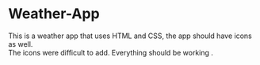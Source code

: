 # Weather-App
This is a weather app that uses HTML and CSS, the app should have icons as well.\
The icons were difficult to add. 
Everything should be working .
